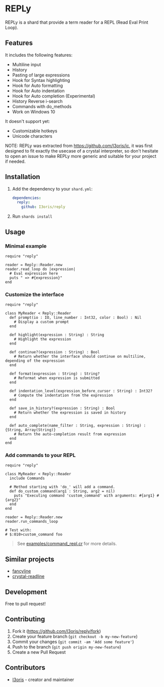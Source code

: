 # REPLy

REPLy is a shard that provide a term reader for a REPL (Read Eval Print Loop).

## Features

It includes the following features:
* Multiline input
* History
* Pasting of large expressions
* Hook for Syntax highlighting
* Hook for Auto formatting
* Hook for Auto indentation
* Hook for Auto completion (Experimental)
* History Reverse i-search
* Commands with do_methods
* Work on Windows 10

It doesn't support yet:
* Customizable hotkeys
* Unicode characters

NOTE: REPLy was extracted from https://github.com/I3oris/ic, it was first designed to fit exactly the usecase of a crystal interpreter, so don't hesitate to open an issue to make REPLy more generic and suitable for your project if needed.

## Installation

1. Add the dependency to your `shard.yml`:

   ```yaml
   dependencies:
     reply:
       github: I3oris/reply
   ```

2. Run `shards install`

## Usage

### Minimal example

```crystal
require "reply"

reader = Reply::Reader.new
reader.read_loop do |expression|
  # Eval expression here
  puts " => #{expression}"
end
```

### Customize the interface

```crystal
require "reply"

class MyReader < Reply::Reader
  def prompt(io : IO, line_number : Int32, color : Bool) : Nil
    # Display a custom prompt
  end

  def highlight(expression : String) : String
    # Highlight the expression
  end

  def continue?(expression : String) : Bool
    # Return whether the interface should continue on multiline, depending of the expression
  end

  def format(expression : String) : String?
    # Reformat when expression is submitted
  end

  def indentation_level(expression_before_cursor : String) : Int32?
    # Compute the indentation from the expression
  end

  def save_in_history?(expression : String) : Bool
    # Return whether the expression is saved in history
  end

  def auto_complete(name_filter : String, expression : String) : {String, Array(String)}
    # Return the auto-completion result from expression
  end
end
```

### Add commands to your REPL
```crystal
require "reply"

class MyReader < Reply::Reader
  include Commands

  # Method starting with 'do_' will add a command.
  def do_custom_command(arg1 : String, arg2 = nil)
    puts "Executing command 'custom_command' with arguments: #{arg1} #{arg2}"
  end
end

reader = Reply::Reader.new
reader.run_commands_loop

# Test with:
# $:010>custom_command foo
```
> See [examples/command_repl.cr](examples/command_relp.cr) for more details.

## Similar projects
* [fancyline](https://github.com/Papierkorb/fancyline)
* [crystal-readline](https://github.com/crystal-lang/crystal-readline)

## Development

Free to pull request!

## Contributing

1. Fork it (<https://github.com/I3oris/reply/fork>)
2. Create your feature branch (`git checkout -b my-new-feature`)
3. Commit your changes (`git commit -am 'Add some feature'`)
4. Push to the branch (`git push origin my-new-feature`)
5. Create a new Pull Request

## Contributors

- [I3oris](https://github.com/I3oris) - creator and maintainer
